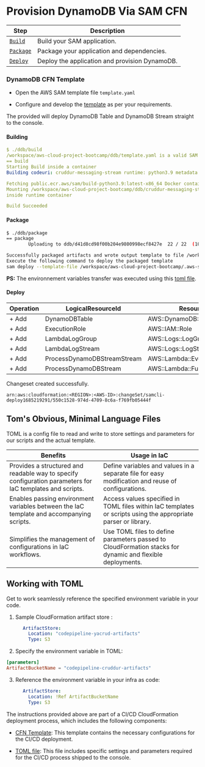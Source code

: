 # Provision DynamoDB Via SAM CFN
| Step     | Description                                    |
| -------- | ---------------------------------------------- |
| [`Build`](#build)  | Build your SAM application.                     |
| [`Package`](#package)  | Package your application and dependencies.      |
| [`Deploy`](#deploy)   | Deploy the application and provision DynamoDB.  |


### DynamoDB CFN Template

- Open the AWS SAM template file `template.yaml`

- Configure and develop the [template](template.yaml) as per your requirements.

The provided will deploy DynamoDB Table and DynamoDB Stream straight to the console.

#### **Building**

```yaml
$ ./ddb/build 
/workspace/aws-cloud-project-bootcamp/ddb/template.yaml is a valid SAM Template. This is according to basic SAM Validation, for additional validation, please run with "--lint" option
== build
Starting Build inside a container                                                                                                       
Building codeuri: cruddur-messaging-stream runtime: python3.9 metadata: {} architecture: x86_64 functions: ProcessDynamoDBStream        

Fetching public.ecr.aws/sam/build-python3.9:latest-x86_64 Docker container image.............................................................................................................................................................................................................................................................................................................................................
Mounting /workspace/aws-cloud-project-bootcamp/ddb/cruddur-messaging-stream/cruddur-messaging-stream as /tmp/samcli/source:ro,delegated,
inside runtime container                                                                                                                

Build Succeeded
```

#### **Package**

```sh
$ ./ddb/package 
== package
        Uploading to ddb/d41d8cd98f00b204e9800998ecf8427e  22 / 22  (100.00%)

Successfully packaged artifacts and wrote output template to file /workspace/aws-cloud-project-bootcamp/.aws-sam/build/packaged.yaml.
Execute the following command to deploy the packaged template
sam deploy --template-file /workspace/aws-cloud-project-bootcamp/.aws-sam/build/packaged.yaml --stack-name <YOUR STACK NAME>
```

**PS:** The environnement variables transfer was executed using this [toml file](config.toml).


#### **Deploy**

| Operation | LogicalResourceId                | ResourceType                   | Replacement |
|-----------|---------------------------------|--------------------------------|--------------|
| + Add     | DynamoDBTable                   | AWS::DynamoDB::Table           | N/A          |
| + Add     | ExecutionRole                   | AWS::IAM::Role                 | N/A          |
| + Add     | LambdaLogGroup                  | AWS::Logs::LogGroup            | N/A          |
| + Add     | LambdaLogStream                 | AWS::Logs::LogStream           | N/A          |
| + Add     | ProcessDynamoDBStreamStream     | AWS::Lambda::EventSourceMapping| N/A          |
| + Add     | ProcessDynamoDBStream           | AWS::Lambda::Function          | N/A          |

Changeset created successfully. 
```
arn:aws:cloudformation:<REGION>:<AWS-ID>:changeSet/samcli-deploy1685219291/550c1528-974d-4709-8c6a-f769fb05444f
```


## Tom's Obvious, Minimal Language Files

TOML is a config file to read and write to store settings and parameters for our scripts and the actual template.


| **Benefits** | **Usage in IaC** |
|-------------------|------------------|
| Provides a structured and readable way to specify configuration parameters for IaC templates and scripts. | Define variables and values in a separate file for easy modification and reuse of configurations. |
| Enables passing environment variables between the IaC template and accompanying scripts. | Access values specified in TOML files within IaC templates or scripts using the appropriate parser or library. |
| Simplifies the management of configurations in IaC workflows. | Use TOML files to define parameters passed to CloudFormation stacks for dynamic and flexible deployments. |

## Working with TOML
Get to work seamlessly reference the specified environment variable in your code.

1. Sample CloudFormation artifact store :
```yaml
      ArtifactStore:
        Location: "codepipeline-yacrud-artifacts"
        Type: S3
```


2. Specify the environment variable in TOML:


```toml
[parameters]
ArtifactBucketName = "codepipeline-cruddur-artifacts"
```


3. Reference the environment variable in your infra as code:
```yaml
      ArtifactStore:
        Location: !Ref ArtifactBucketName
        Type: S3
```

The instructions provided above are part of a CI/CD CloudFormation deployment process, which includes the following components:

- [CFN Template](../aws/cfn/cicd/template.yaml): This template contains the necessary configurations for the CI/CD deployment.

- [TOML file](../aws/cfn/cicd/config.toml): This file includes specific settings and parameters required for the CI/CD process shipped to the console.


